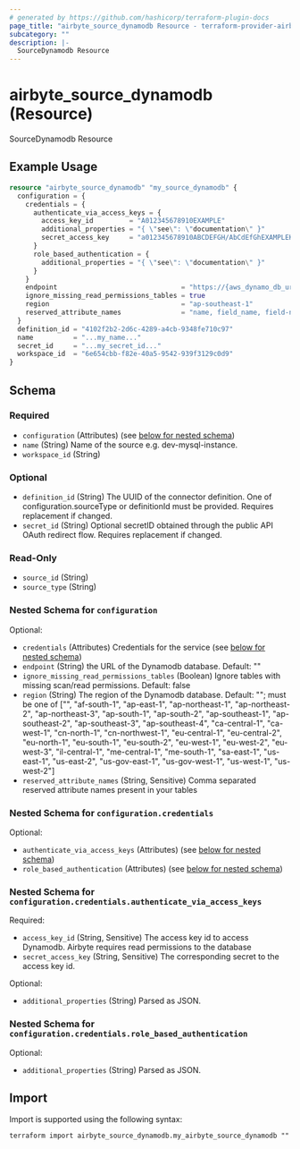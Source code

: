 ```yaml
---
# generated by https://github.com/hashicorp/terraform-plugin-docs
page_title: "airbyte_source_dynamodb Resource - terraform-provider-airbyte"
subcategory: ""
description: |-
  SourceDynamodb Resource
---
```


# airbyte_source_dynamodb (Resource)

SourceDynamodb Resource

## Example Usage

```terraform
resource "airbyte_source_dynamodb" "my_source_dynamodb" {
  configuration = {
    credentials = {
      authenticate_via_access_keys = {
        access_key_id         = "A012345678910EXAMPLE"
        additional_properties = "{ \"see\": \"documentation\" }"
        secret_access_key     = "a012345678910ABCDEFGH/AbCdEfGhEXAMPLEKEY"
      }
      role_based_authentication = {
        additional_properties = "{ \"see\": \"documentation\" }"
      }
    }
    endpoint                               = "https://{aws_dynamo_db_url}.com"
    ignore_missing_read_permissions_tables = true
    region                                 = "ap-southeast-1"
    reserved_attribute_names               = "name, field_name, field-name"
  }
  definition_id = "4102f2b2-2d6c-4289-a4cb-9348fe710c97"
  name          = "...my_name..."
  secret_id     = "...my_secret_id..."
  workspace_id  = "6e654cbb-f82e-40a5-9542-939f3129c0d9"
}
```

<!-- schema generated by tfplugindocs -->
## Schema

### Required

- `configuration` (Attributes) (see [below for nested schema](#nestedatt--configuration))
- `name` (String) Name of the source e.g. dev-mysql-instance.
- `workspace_id` (String)

### Optional

- `definition_id` (String) The UUID of the connector definition. One of configuration.sourceType or definitionId must be provided. Requires replacement if changed.
- `secret_id` (String) Optional secretID obtained through the public API OAuth redirect flow. Requires replacement if changed.

### Read-Only

- `source_id` (String)
- `source_type` (String)

<a id="nestedatt--configuration"></a>
### Nested Schema for `configuration`

Optional:

- `credentials` (Attributes) Credentials for the service (see [below for nested schema](#nestedatt--configuration--credentials))
- `endpoint` (String) the URL of the Dynamodb database. Default: ""
- `ignore_missing_read_permissions_tables` (Boolean) Ignore tables with missing scan/read permissions. Default: false
- `region` (String) The region of the Dynamodb database. Default: ""; must be one of ["", "af-south-1", "ap-east-1", "ap-northeast-1", "ap-northeast-2", "ap-northeast-3", "ap-south-1", "ap-south-2", "ap-southeast-1", "ap-southeast-2", "ap-southeast-3", "ap-southeast-4", "ca-central-1", "ca-west-1", "cn-north-1", "cn-northwest-1", "eu-central-1", "eu-central-2", "eu-north-1", "eu-south-1", "eu-south-2", "eu-west-1", "eu-west-2", "eu-west-3", "il-central-1", "me-central-1", "me-south-1", "sa-east-1", "us-east-1", "us-east-2", "us-gov-east-1", "us-gov-west-1", "us-west-1", "us-west-2"]
- `reserved_attribute_names` (String, Sensitive) Comma separated reserved attribute names present in your tables

<a id="nestedatt--configuration--credentials"></a>
### Nested Schema for `configuration.credentials`

Optional:

- `authenticate_via_access_keys` (Attributes) (see [below for nested schema](#nestedatt--configuration--credentials--authenticate_via_access_keys))
- `role_based_authentication` (Attributes) (see [below for nested schema](#nestedatt--configuration--credentials--role_based_authentication))

<a id="nestedatt--configuration--credentials--authenticate_via_access_keys"></a>
### Nested Schema for `configuration.credentials.authenticate_via_access_keys`

Required:

- `access_key_id` (String, Sensitive) The access key id to access Dynamodb. Airbyte requires read permissions to the database
- `secret_access_key` (String, Sensitive) The corresponding secret to the access key id.

Optional:

- `additional_properties` (String) Parsed as JSON.


<a id="nestedatt--configuration--credentials--role_based_authentication"></a>
### Nested Schema for `configuration.credentials.role_based_authentication`

Optional:

- `additional_properties` (String) Parsed as JSON.

## Import

Import is supported using the following syntax:

```shell
terraform import airbyte_source_dynamodb.my_airbyte_source_dynamodb ""
```
